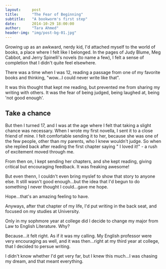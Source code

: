 ```yaml
---
layout:     post
title:      "The Fear of Beginning"
subtitle:   "A bookworm's first step"
date:       2014-10-29 18:00:00
author:     "Tara Ahmed"
header-img: "img/post-bg-01.jpg"
---
```


<p>Growing up as an awkward, nerdy kid, I'd attached myself to the world of books, a place where I felt like I belonged. In the pages of Judy Blume, Meg Cabbot, and Jerry Spinelli's novels (to name a few), I felt a sense of completion that I didn't quite feel elsewhere.</p>

<p>There was a time when I was 12, reading a passage from one of my favorite books and thinking, "wow...I could never write like that".</p>

<p>It was this thought that kept me reading, but prevented me from sharing my writing with others. It was the fear of being judged, being laughed at, being 'not good enough'.</p>

<h2>Take a chance</h2>

<p>But then I turned 17, and I was at the age where I felt that taking a slight chance was necessary. When I wrote my first novella, I sent it to a close friend of mine. I felt comfortable sending it to her, because she was one of the few people, other than my parents, who I knew wouldn't judge. So when she replied back after reading the first chapter saying " I loved it!" - a rush of excitement moved through me.</p>

<p>From then on, I kept sending her chapters, and she kept reading, giving critical but encouraging feedback. It was freaking awesome!</p>

<p>But even thenn, I couldn't even bring myslef to show that story to anyone else. It still wasn't good enough...but the idea that I'd begun to do something I never thought I could...gave me hope.</p>

<p>Hope...that's an amazing feeling to have.</p>

<p>Anyways, after that chapter of my life, I'd put writing in the back seat, and focused on my studies at University.</p>

<p>Only in my sophmore year at college did I decide to change my major from Law to English Literature. Why?</p>

<p>Because...it felt right. As if it was my calling. My English professor were very encouraging as well, and it was then...right at my third year at college, that I decided to persue writing.</p>

<p>I didn't know whether I'd get very far, but I knew this much...I was chasing my dream, and that meant everything.</p>
